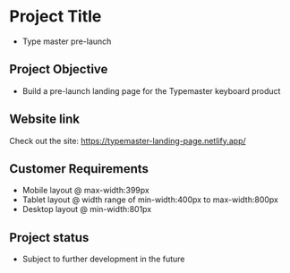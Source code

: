 # Project Title
- Type master pre-launch 

## Project Objective
- Build a pre-launch landing page for the Typemaster keyboard product

## Website link
Check out the site: https://typemaster-landing-page.netlify.app/

## Customer Requirements
- Mobile layout @ max-width:399px
- Tablet layout @ width range of min-width:400px to max-width:800px
- Desktop layout @ min-width:801px

## Project status
- Subject to further development in the future